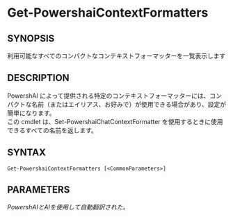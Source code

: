 ﻿---
external help file: powershai-help.xml
schema: 2.0.0
powershai: true
---

# Get-PowershaiContextFormatters

## SYNOPSIS <!--!= @#Synop !-->
利用可能なすべてのコンパクトなコンテキストフォーマッターを一覧表示します

## DESCRIPTION <!--!= @#Desc !-->
PowershAI によって提供される特定のコンテキストフォーマッターには、コンパクトな名前（またはエイリアス、お好みで）が使用できる場合があり、設定が簡単になります。  
この cmdlet は、Set-PowershaiChatContextFormatter を使用するときに使用できるすべての名前を返します。

## SYNTAX <!--!= @#Syntax !-->

```
Get-PowershaiContextFormatters [<CommonParameters>]
```

## PARAMETERS <!--!= @#Params !-->




<!--PowershaiAiDocBlockStart-->
_PowershAIとAIを使用して自動翻訳された。_
<!--PowershaiAiDocBlockEnd-->
